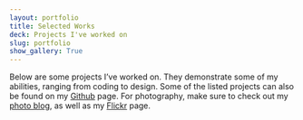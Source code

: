 ```yaml
---
layout: portfolio
title: Selected Works
deck: Projects I've worked on
slug: portfolio
show_gallery: True
---
```


Below are some projects I’ve worked on. They demonstrate some of my abilities, ranging from coding to design. Some of the listed projects can also be found on my [Github](https://github.com/underlost/) page. For photography, make sure to check out my [photo blog](http://tyler.camera/), as well as my [Flickr](http://www.flickr.com/photos/underlost/) page. 

